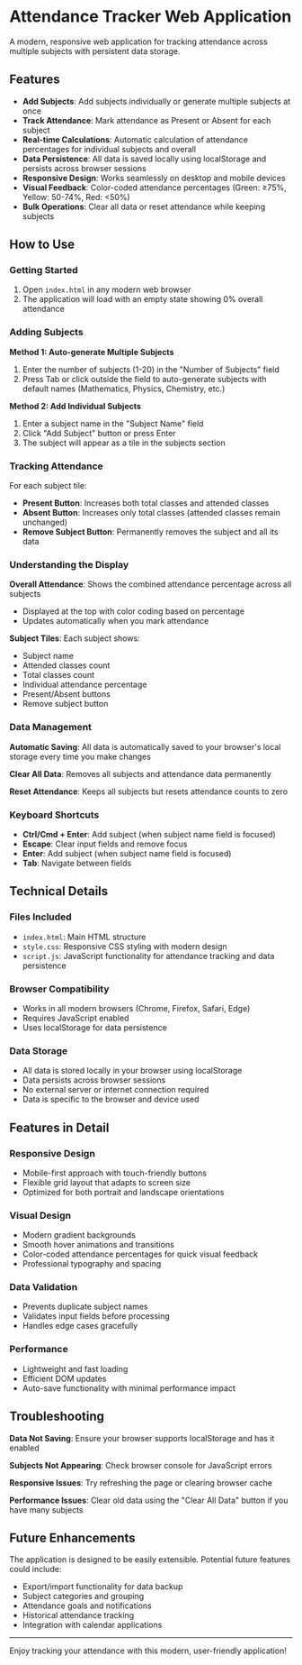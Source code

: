 # Attendance Tracker Web Application

A modern, responsive web application for tracking attendance across multiple subjects with persistent data storage.

## Features

- **Add Subjects**: Add subjects individually or generate multiple subjects at once
- **Track Attendance**: Mark attendance as Present or Absent for each subject
- **Real-time Calculations**: Automatic calculation of attendance percentages for individual subjects and overall
- **Data Persistence**: All data is saved locally using localStorage and persists across browser sessions
- **Responsive Design**: Works seamlessly on desktop and mobile devices
- **Visual Feedback**: Color-coded attendance percentages (Green: ≥75%, Yellow: 50-74%, Red: <50%)
- **Bulk Operations**: Clear all data or reset attendance while keeping subjects

## How to Use

### Getting Started
1. Open `index.html` in any modern web browser
2. The application will load with an empty state showing 0% overall attendance

### Adding Subjects

**Method 1: Auto-generate Multiple Subjects**
1. Enter the number of subjects (1-20) in the "Number of Subjects" field
2. Press Tab or click outside the field to auto-generate subjects with default names (Mathematics, Physics, Chemistry, etc.)

**Method 2: Add Individual Subjects**
1. Enter a subject name in the "Subject Name" field
2. Click "Add Subject" button or press Enter
3. The subject will appear as a tile in the subjects section

### Tracking Attendance

For each subject tile:
- **Present Button**: Increases both total classes and attended classes
- **Absent Button**: Increases only total classes (attended classes remain unchanged)
- **Remove Subject Button**: Permanently removes the subject and all its data

### Understanding the Display

**Overall Attendance**: Shows the combined attendance percentage across all subjects
- Displayed at the top with color coding based on percentage
- Updates automatically when you mark attendance

**Subject Tiles**: Each subject shows:
- Subject name
- Attended classes count
- Total classes count
- Individual attendance percentage
- Present/Absent buttons
- Remove subject button

### Data Management

**Automatic Saving**: All data is automatically saved to your browser's local storage every time you make changes

**Clear All Data**: Removes all subjects and attendance data permanently

**Reset Attendance**: Keeps all subjects but resets attendance counts to zero

### Keyboard Shortcuts

- **Ctrl/Cmd + Enter**: Add subject (when subject name field is focused)
- **Escape**: Clear input fields and remove focus
- **Enter**: Add subject (when subject name field is focused)
- **Tab**: Navigate between fields

## Technical Details

### Files Included
- `index.html`: Main HTML structure
- `style.css`: Responsive CSS styling with modern design
- `script.js`: JavaScript functionality for attendance tracking and data persistence

### Browser Compatibility
- Works in all modern browsers (Chrome, Firefox, Safari, Edge)
- Requires JavaScript enabled
- Uses localStorage for data persistence

### Data Storage
- All data is stored locally in your browser using localStorage
- Data persists across browser sessions
- No external server or internet connection required
- Data is specific to the browser and device used

## Features in Detail

### Responsive Design
- Mobile-first approach with touch-friendly buttons
- Flexible grid layout that adapts to screen size
- Optimized for both portrait and landscape orientations

### Visual Design
- Modern gradient backgrounds
- Smooth hover animations and transitions
- Color-coded attendance percentages for quick visual feedback
- Professional typography and spacing

### Data Validation
- Prevents duplicate subject names
- Validates input fields before processing
- Handles edge cases gracefully

### Performance
- Lightweight and fast loading
- Efficient DOM updates
- Auto-save functionality with minimal performance impact

## Troubleshooting

**Data Not Saving**: Ensure your browser supports localStorage and has it enabled

**Subjects Not Appearing**: Check browser console for JavaScript errors

**Responsive Issues**: Try refreshing the page or clearing browser cache

**Performance Issues**: Clear old data using the "Clear All Data" button if you have many subjects

## Future Enhancements

The application is designed to be easily extensible. Potential future features could include:
- Export/import functionality for data backup
- Subject categories and grouping
- Attendance goals and notifications
- Historical attendance tracking
- Integration with calendar applications

---

Enjoy tracking your attendance with this modern, user-friendly application!

